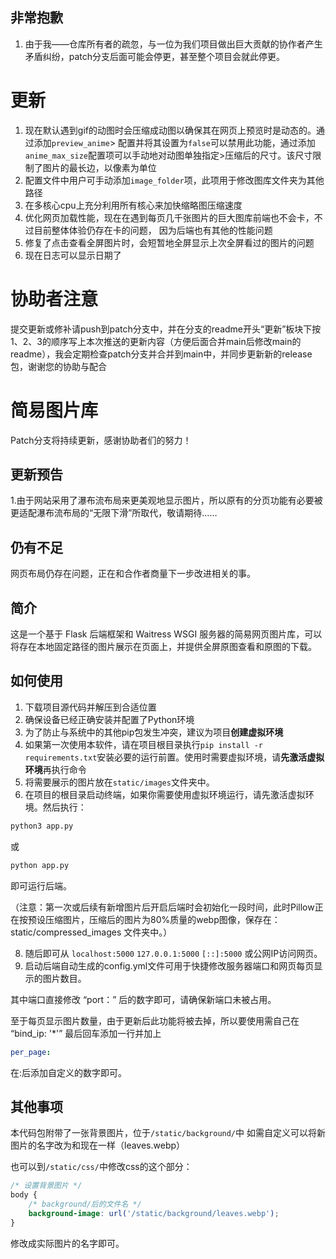 ## 非常抱歉

1. 由于我——仓库所有者的疏忽，与一位为我们项目做出巨大贡献的协作者产生矛盾纠纷，patch分支后面可能会停更，甚至整个项目会就此停更。

# 更新

1. 现在默认遇到gif的动图时会压缩成动图以确保其在网页上预览时是动态的。通过添加`preview_anime`>
配置并将其设置为`false`可以禁用此功能，通过添加`anime_max_size`配置项可以手动地对动图单独指定>压缩后的尺寸。该尺寸限制了图片的最长边，以像素为单位
2. 配置文件中用户可手动添加`image_folder`项，此项用于修改图库文件夹为其他路径
3. 在多核心cpu上充分利用所有核心来加快缩略图压缩速度
4. 优化网页加载性能，现在在遇到每页几千张图片的巨大图库前端也不会卡，不过目前整体体验仍存在卡的问题， 因为后端也有其他的性能问题
5. 修复了点击查看全屏图片时，会短暂地全屏显示上次全屏看过的图片的问题
6. 现在日志可以显示日期了

# 协助者注意

提交更新或修补请push到patch分支中，并在分支的readme开头“更新”板块下按1、2、3的顺序写上本次推送的更新内容（方便后面合并main后修改main的readme），我会定期检查patch分支并合并到main中，并同步更新新的release包，谢谢您的协助与配合

# 简易图片库

Patch分支将持续更新，感谢协助者们的努力！

## 更新预告

1.由于网站采用了瀑布流布局来更美观地显示图片，所以原有的分页功能有必要被更适配瀑布流布局的“无限下滑”所取代，敬请期待……

## 仍有不足

网页布局仍存在问题，正在和合作者商量下一步改进相关的事。

## 简介

这是一个基于 Flask 后端框架和 Waitress WSGI 服务器的简易网页图片库，可以将存在本地固定路径的图片展示在页面上，并提供全屏原图查看和原图的下载。

## 如何使用

1. 下载项目源代码并解压到合适位置
2. 确保设备已经正确安装并配置了Python环境
3. 为了防止与系统中的其他pip包发生冲突，建议为项目**创建虚拟环境**
4. 如果第一次使用本软件，请在项目根目录执行`pip install -r requirements.txt`安装必要的运行前置。使用时需要虚拟环境，请**先激活虚拟环境**再执行命令
6. 将需要展示的图片放在`static/images`文件夹中。
7. 在项目的根目录启动终端，如果你需要使用虚拟环境运行，请先激活虚拟环境。然后执行：
```sh
python3 app.py
```
或
```sh
python app.py
```

即可运行后端。

（注意：第一次或后续有新增图片后开启后端时会初始化一段时间，此时Pillow正在按预设压缩图片，压缩后的图片为80%质量的webp图像，保存在：  static/compressed_images 文件夹中。）

8. 随后即可从 `localhost:5000` `127.0.0.1:5000` `[::]:5000` 或公网IP访问网页。
9. 启动后端自动生成的config.yml文件可用于快捷修改服务器端口和网页每页显示的图片数目。

其中端口直接修改  “port：”  后的数字即可，请确保新端口未被占用。

至于每页显示图片数量，由于更新后此功能将被去掉，所以要使用需自己在  “bind_ip: '*'”
  最后回车添加一行并加上
  ```yml
  per_page: 
```
在:后添加自定义的数字即可。

## 其他事项

本代码包附带了一张背景图片，位于`/static/background/`中
如需自定义可以将新图片的名字改为和现在一样（leaves.webp）

也可以到`/static/css/`中修改css的这个部分：

```css
/* 设置背景图片 */
body {
    /* background/后的文件名 */
    background-image: url('/static/background/leaves.webp');
}
```

修改成实际图片的名字即可。
